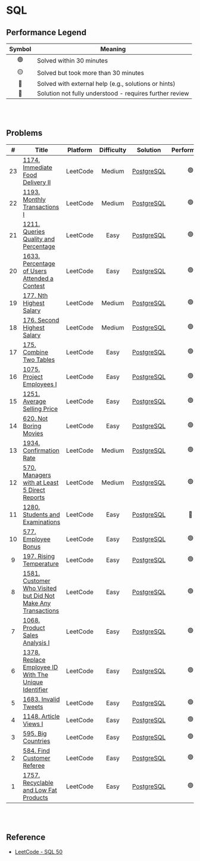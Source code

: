 # SQL

## Performance Legend

| Symbol | Meaning |
|:------:|---------|
| 🟢 | Solved within 30 minutes |
| 🟡 | Solved but took more than 30 minutes |
| 🛟 | Solved with external help (e.g., solutions or hints) |
| 🔴 | Solution not fully understood - requires further review |

<br><br>

## Problems

| # | Title | Platform | Difficulty | Solution | Performance |
|:---:|-----|----------|:----------:|:--------:|:-----------:|
| 23 | [1174. Immediate Food Delivery II](https://leetcode.com/problems/immediate-food-delivery-ii/) | LeetCode | Medium | [PostgreSQL](leetcode/1174.postgresql.sql) | 🟢 |
| 22 | [1193. Monthly Transactions I](https://leetcode.com/problems/monthly-transactions-i/) | LeetCode | Medium | [PostgreSQL](leetcode/1193.postgresql.sql) | 🟢 |
| 21 | [1211. Queries Quality and Percentage](https://leetcode.com/problems/queries-quality-and-percentage/) | LeetCode | Easy | [PostgreSQL](leetcode/1211.postgresql.sql) | 🟢 |
| 20 | [1633. Percentage of Users Attended a Contest](https://leetcode.com/problems/percentage-of-users-attended-a-contest/) | LeetCode | Easy | [PostgreSQL](leetcode/1633.postgresql.sql) | 🟢 |
| 19 | [177. Nth Highest Salary](https://leetcode.com/problems/nth-highest-salary/) | LeetCode | Medium | [PostgreSQL](leetcode/0177.postgresql.sql) | 🟢 |
| 18 | [176. Second Highest Salary](https://leetcode.com/problems/second-highest-salary/) | LeetCode | Medium | [PostgreSQL](leetcode/0176.postgresql.sql) | 🟢 |
| 17 | [175. Combine Two Tables](https://leetcode.com/problems/combine-two-tables/) | LeetCode | Easy | [PostgreSQL](leetcode/0175.postgresql.sql) | 🟢 |
| 16 | [1075. Project Employees I](https://leetcode.com/problems/project-employees-i/) | LeetCode | Easy | [PostgreSQL](leetcode/1075.postgresql.sql) | 🟢 |
| 15 | [1251. Average Selling Price](https://leetcode.com/problems/average-selling-price/) | LeetCode | Easy | [PostgreSQL](leetcode/1251.postgresql.sql) | 🟢 |
| 14 | [620. Not Boring Movies](https://leetcode.com/problems/not-boring-movies/) | LeetCode | Easy | [PostgreSQL](leetcode/0620.postgresql.sql) | 🟢 |
| 13 | [1934. Confirmation Rate](https://leetcode.com/problems/confirmation-rate/) | LeetCode | Medium | [PostgreSQL](leetcode/1934.postgresql.sql) | 🟢 |
| 12 | [570. Managers with at Least 5 Direct Reports](https://leetcode.com/problems/managers-with-at-least-5-direct-reports/) | LeetCode | Medium | [PostgreSQL](leetcode/0570.postgresql.sql) | 🟢 |
| 11 | [1280. Students and Examinations](https://leetcode.com/problems/students-and-examinations/) | LeetCode | Easy | [PostgreSQL](leetcode/1280.postgresql.sql) | 🛟 |
| 10 | [577. Employee Bonus](https://leetcode.com/problems/employee-bonus/) | LeetCode | Easy | [PostgreSQL](leetcode/0577.postgresql.sql) | 🟢 |
| 9 | [197. Rising Temperature](https://leetcode.com/problems/rising-temperature/) | LeetCode | Easy | [PostgreSQL](leetcode/0197.postgresql.sql) | 🟢 |
| 8 | [1581. Customer Who Visited but Did Not Make Any Transactions](https://leetcode.com/problems/customer-who-visited-but-did-not-make-any-transactions/) | LeetCode | Easy | [PostgreSQL](leetcode/1581.postgresql.sql) | 🟢 |
| 7 | [1068. Product Sales Analysis I](https://leetcode.com/problems/product-sales-analysis-i/) | LeetCode | Easy | [PostgreSQL](leetcode/1068.postgresql.sql) | 🟢 |
| 6 | [1378. Replace Employee ID With The Unique Identifier](https://leetcode.com/problems/replace-employee-id-with-the-unique-identifier/) | LeetCode | Easy | [PostgreSQL](leetcode/1378.postgresql.sql) | 🟢 |
| 5 | [1683. Invalid Tweets](https://leetcode.com/problems/invalid-tweets/) | LeetCode | Easy | [PostgreSQL](leetcode/1683.postgresql.sql) | 🟢 |
| 4 | [1148. Article Views I](https://leetcode.com/problems/article-views-i/) | LeetCode | Easy | [PostgreSQL](leetcode/1148.postgresql.sql) | 🟢 |
| 3 | [595. Big Countries](https://leetcode.com/problems/big-countries/) | LeetCode | Easy | [PostgreSQL](leetcode/0595.postgresql.sql) | 🟢 |
| 2 | [584. Find Customer Referee](https://leetcode.com/problems/find-customer-referee/) | LeetCode | Easy | [PostgreSQL](leetcode/0584.postgresql.sql) | 🟢 |
| 1 | [1757. Recyclable and Low Fat Products](https://leetcode.com/problems/recyclable-and-low-fat-products/) | LeetCode | Easy | [PostgreSQL](leetcode/1757.postgresql.sql) | 🟢 |

<br><br>

## Reference
- [LeetCode - SQL 50](https://leetcode.com/studyplan/top-sql-50/)
